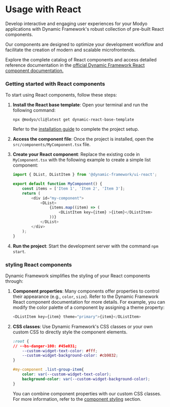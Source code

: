 # Usage with React

Develop interactive and engaging user experiences for your Modyo applications with Dynamic Framework's robust collection of pre-built React components.

Our components are designed to optimize your development workflow and facilitate the creation of modern and scalable microfrontends.

Explore the complete catalog of React components and access detailed reference documentation in the [official Dynamic Framework React component documentation.](https://react.dynamicframework.dev/)

### Getting started with React components

To start using React components, follow these steps:

1.  **Install the React base template**: Open your terminal and run the following command:

    ```shell
    npx @modyo/cli@latest get dynamic-react-base-template
    ```

    Refer to the [installation guide](https://dynamicbanking.co/docs/getting-started) to complete the project setup.

2.  **Access the component file**: Once the project is installed, open the `src/components/MyComponent.tsx` file.

3.  **Create your React component**: Replace the existing code in `MyComponent.tsx` with the following example to create a simple list component:

    ```javascript
    import { DList, DListItem } from '@dynamic-framework/ui-react';

    export default function MyComponent() {
       	const items = ['Item 1', 'Item 2', 'Item 3'];
       	return (
       		<div id="my-component">
       			<DList>
       				{items.map((item) => (
       					<DListItem key={item} >{item}</DListItem>
       				))}
       			</DList>
       		</div>
       	);
    }
    ```

4.  **Run the project**: Start the development server with the command `npm start`.

### styling React components

Dynamic Framework simplifies the styling of your React components through:

1.  **Component properties**: Many components offer properties to control their appearance (e.g., `color`, `size`). Refer to the Dynamic Framework React component documentation for more details. For example, you can modify the color palette of a component by assigning a theme property:

    ```javascript
    <DListItem key={item} theme="primary">{item}</DListItem>
    ```

2.  **CSS classes**: Use Dynamic Framework's CSS classes or your own custom CSS to directly style the component elements.

    ```css
    :root {
    // --bs-danger-100: #45e031;
       	--custom-widget-text-color: #fff;
       	--custom-widget-background-color: #cb9832;
    }

    #my-component .list-group-item{
       	color: var(--custom-widget-text-color);
       	background-color: var(--custom-widget-background-color);
    }
    ```

    You can combine component properties with our custom CSS classes. For more information, refer to the [component styling](https://dynamicbanking.co/docs/styling-components) section.